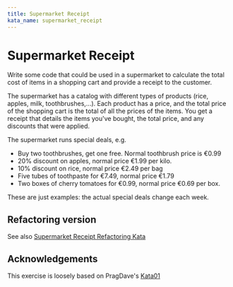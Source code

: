 ```yaml
---
title: Supermarket Receipt
kata_name: supermarket_receipt
---
```


# Supermarket Receipt

Write some code that could be used in a supermarket to calculate the total cost of items in a shopping cart and provide a receipt to the customer.

The supermarket has a catalog with different types of products (rice, apples, milk, toothbrushes,...). Each product has a price, and the total price of the shopping cart is the total of all the prices of the items. You get a receipt that details the items you've bought, the total price, and any discounts that were applied.

The supermarket runs special deals, e.g.

- Buy two toothbrushes, get one free. Normal toothbrush price is €0.99
- 20% discount on apples, normal price €1.99 per kilo.
- 10% discount on rice, normal price €2.49 per bag
- Five tubes of toothpaste for €7.49, normal price €1.79
- Two boxes of cherry tomatoes for €0.99, normal price €0.69 per box.

These are just examples: the actual special deals change each week.

## Refactoring version

See also [Supermarket Receipt Refactoring Kata](https://github.com/emilybache/SupermarketReceipt-Refactoring-Kata)

## Acknowledgements

This exercise is loosely based on PragDave's [Kata01](http://codekata.com/kata/kata01-supermarket-pricing/)
